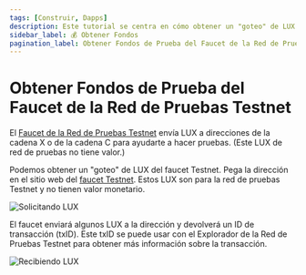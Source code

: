 ```yaml
---
tags: [Construir, Dapps]
description: Este tutorial se centra en cómo obtener un "goteo" de LUX del faucet de la red de pruebas Testnet.
sidebar_label: 💰 Obtener Fondos
pagination_label: Obtener Fondos de Prueba del Faucet de la Red de Pruebas Testnet
---
```


# Obtener Fondos de Prueba del Faucet de la Red de Pruebas Testnet

El [Faucet de la Red de Pruebas Testnet](https://faucet.lux.network) envía LUX a direcciones de la cadena X o de la cadena C
para ayudarte a hacer pruebas. (Este LUX de red de pruebas no tiene valor.)

Podemos obtener un "goteo" de LUX del faucet Testnet. Pega la dirección en el
sitio web del [faucet Testnet](https://faucet.lux.network). Estos LUX son para la red de pruebas Testnet
y no tienen valor monetario.

![Solicitando LUX](/img/testnet-workflow/faucet1.png)

El faucet enviará algunos LUX a la dirección y devolverá un ID de transacción
(txID). Este txID se puede usar con el Explorador de la Red de Pruebas Testnet para obtener más información sobre
la transacción.

![Recibiendo LUX](/img/testnet-workflow/faucet2.png)
